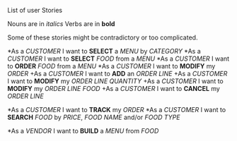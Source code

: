 List of user Stories

Nouns are in _italics_
Verbs are in **bold**

Some of these stories might be contradictory or too complicated.

*As a _CUSTOMER_ I want to **SELECT** a _MENU_ by _CATEGORY_
*As a _CUSTOMER_ I want to **SELECT** _FOOD_ from a _MENU_
*As a _CUSTOMER_ I want to **ORDER** _FOOD_ from a _MENU_
*As a _CUSTOMER_ I want to **MODIFY** my _ORDER_
  +As a _CUSTOMER_ I want to **ADD** an _ORDER LINE_
  +As a _CUSTOMER_ I want to **MODIFY** my _ORDER LINE_ _QUANTITY_
  +As a _CUSTOMER_ I want to **MODIFY** my _ORDER LINE_ _FOOD_
  +As a _CUSTOMER_ I want to **CANCEL** my _ORDER LINE_

*As a _CUSTOMER_ I want to **TRACK** my _ORDER_
*As a _CUSTOMER_ I want to **SEARCH** _FOOD_ by _PRICE_, _FOOD NAME_ and/or _FOOD TYPE_

*As a _VENDOR_ I want to **BUILD** a _MENU_ from _FOOD_

